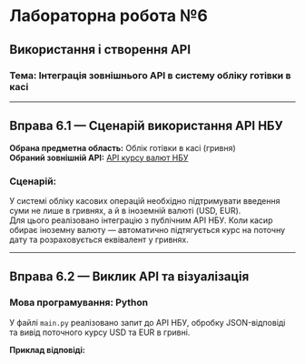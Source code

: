 # Лабораторна робота №6  
## Використання і створення API  
### Тема: Інтеграція зовнішнього API в систему обліку готівки в касі

---

## Вправа 6.1 — Сценарій використання API НБУ

**Обрана предметна область:** Облік готівки в касі (гривня)  
**Обраний зовнішній API:** [API курсу валют НБУ](https://bank.gov.ua/NBUStatService/v1/statdirectory/exchange?json)

### Сценарій:
У системі обліку касових операцій необхідно підтримувати введення суми не лише в гривнях, а й в іноземній валюті (USD, EUR).  
Для цього реалізовано інтеграцію з публічним API НБУ. Коли касир обирає іноземну валюту — автоматично підтягується курс на поточну дату та розраховується еквівалент у гривнях.

---

## Вправа 6.2 — Виклик API та візуалізація

### Мова програмування: Python  
У файлі `main.py` реалізовано запит до API НБУ, обробку JSON-відповіді та вивід поточного курсу USD та EUR в гривні.

**Приклад відповіді:**
